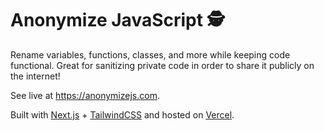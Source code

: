 # Anonymize JavaScript 🕵️

Rename variables, functions, classes, and more while keeping code functional. Great for sanitizing private code in order to share it publicly on the internet!

See live at https://anonymizejs.com.

Built with [Next.js](https://nextjs.org/) + [TailwindCSS](https://tailwindcss.com/) and hosted on [Vercel](https://vercel.com).
